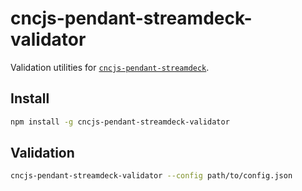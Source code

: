 # cncjs-pendant-streamdeck-validator

Validation utilities for [`cncjs-pendant-streamdeck`](https://github.com/billiam/cncjs-pendant-streamdeck).

## Install

```sh
npm install -g cncjs-pendant-streamdeck-validator
```

## Validation

```sh
cncjs-pendant-streamdeck-validator --config path/to/config.json
```
